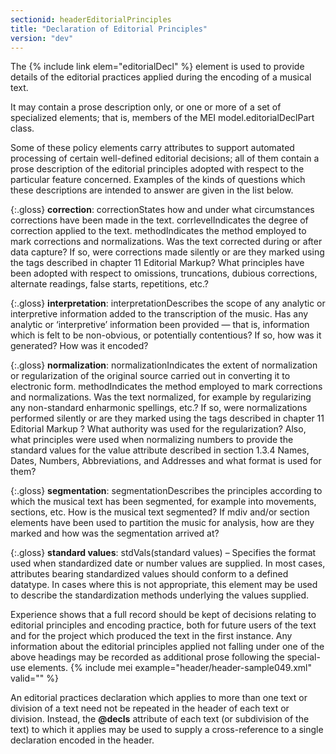 ```yaml
---
sectionid: headerEditorialPrinciples
title: "Declaration of Editorial Principles"
version: "dev"
---
```


The {% include link elem="editorialDecl" %} element is used to provide details of the editorial practices applied during the encoding of a musical text.

It may contain a prose description only, or one or more of a set of specialized elements; that is, members of the MEI model.editorialDeclPart class. 

Some of these policy elements carry attributes to support automated processing of certain well-defined editorial decisions; all of them contain a prose description of the editorial principles adopted with respect to the particular feature concerned. Examples of the kinds of questions which these descriptions are intended to answer are given in the list below.

{:.gloss}
**correction**: 
          correctionStates how and under what circumstances corrections have been made in the text.
          corrlevelIndicates the degree of correction applied to the text.
          methodIndicates the method employed to mark corrections and normalizations.
          Was the text corrected during or after data capture? If so, were corrections made
            silently or are they marked using the tags described in chapter 11 Editorial Markup? What principles have been adopted with respect to omissions, truncations, dubious
            corrections, alternate readings, false starts, repetitions, etc.?

{:.gloss}
**interpretation**: 
          interpretationDescribes the scope of any analytic or interpretive information added to the transcription
      of the music.
          Has any analytic or ‘interpretive’ information been provided — that is, information
            which is felt to be non-obvious, or potentially contentious? If so, how was it
            generated? How was it encoded?

{:.gloss}
**normalization**: 
          normalizationIndicates the extent of normalization or regularization of the original source carried out
      in converting it to electronic form.
          methodIndicates the method employed to mark corrections and normalizations.
          Was the text normalized, for example by regularizing any non-standard enharmonic
            spellings, etc.? If so, were normalizations performed silently or are they marked using
            the tags described in chapter 11 Editorial Markup ? What authority was used for
            the regularization? Also, what principles were used when normalizing numbers to provide
            the standard values for the value attribute described in section 1.3.4 Names, Dates, Numbers, Abbreviations, and Addresses and what format is used for them?
        

{:.gloss}
**segmentation**: 
          segmentationDescribes the principles according to which the musical text has been segmented, for
      example into movements, sections, etc.
          How is the musical text segmented? If mdiv and/or section elements have been used to
            partition the music for analysis, how are they marked and how was the segmentation
            arrived at?
        

{:.gloss}
**standard values**: 
          stdVals(standard values) – Specifies the format used when standardized date or number values are
      supplied.
          In most cases, attributes bearing standardized values should conform to a defined
            datatype. In cases where this is not appropriate, this element may be used to describe
            the standardization methods underlying the values supplied.


Experience shows that a full record should be kept of decisions relating to editorial principles and encoding practice, both for future users of the text and for the project which produced the text in the first instance. Any information about the editorial principles applied not falling under one of the above headings may be recorded as additional prose following the special-use elements.
{% include mei example="header/header-sample049.xml" valid="" %}
    
An editorial practices declaration which applies to more than one text or division of a text need not be repeated in the header of each text or division. Instead, the **@decls** attribute of each text (or subdivision of the text) to which it applies may be used to supply a cross-reference to a single declaration encoded in the header.
